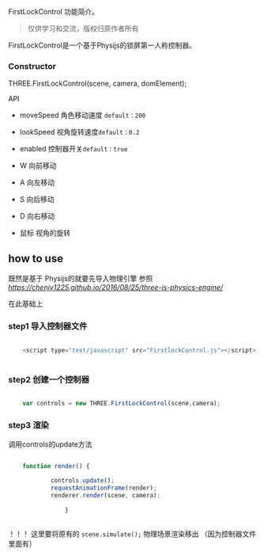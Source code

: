 FirstLockControl 功能简介。

> 仅供学习和交流，版权归原作者所有


FirstLockControl是一个基于Physijs的锁屏第一人称控制器。

### Constructor

THREE.FirstLockControl(scene, camera, domElement);


API

* moveSpeed 角色移动速度 `default：200`
* lookSpeed 视角旋转速度`default：0.2`
* enabled 控制器开关`default：true`

* W  向前移动
* A  向左移动
* S  向后移动
* D  向右移动
* 鼠标 视角的旋转

## how to use 

既然是基于 Physijs的就要先导入物理引擎 参照*https://chenjy1225.github.io/2016/08/25/three-js-physics-engine/* 

在此基础上
### step1 导入控制器文件
 
```js
   
    <script type="text/javascript" src="FirstlockControl.js"></script>                                                                                      
                                                                                           
```                                                                                           
        
### step2 创建一个控制器

```js

    var controls = new THREE.FirstLockControl(scene,camera);

```           

### step3 渲染

调用controls的update方法

```js

	function render() {
	
			controls.update();
			requestAnimationFrame(render);
			renderer.render(scene, camera);
	
				}
			
```

！！！ 这里要将原有的 `scene.simulate();` 物理场景渲染移出 （因为控制器文件里面有）